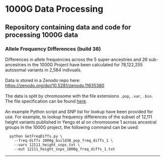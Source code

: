 # 1000G Data Processing
Repository containing data and code for processing 1000G data
---
### Allele Frequency Differences (build 38)
Differences in allele frequencies across the 5 super-ancestries and 26 sub-ancestries in the 1000G Project have been calculated 
for 78,122,255 autosomal variants in 2,584 indivuals. <br/><br/>
Data is stored in a Zenodo repo here: https://zenodo.org/doi/10.5281/zenodo.11635380
<br/><br/>
The data is split by chromosome with the file extensions `.pop`, `.var`, `.bin`. 
The file specification can be found [here](https://github.com/drarwood/1000G_Data_Processing/blob/master/1000G_pop_freq_diffs_file_format.pdf).
<br/><br/>
An example Python script and SNP list for lookup have been provided for use. For example, to lookup frequency differences of the subset 
of 12,111 height variants published in Yengo et al on chromosome 1 across ancestral groups in the 1000G project, the following command
can be used:

```
  python GetFreqDiffs.py \
    --freq-diffs 1000g_build38_pop_freq_diffs_1 \
    --vars 12111_height_snps.txt \
    --out 12111_height_snps_1000g_freq_diffs_1.txt
```
---

